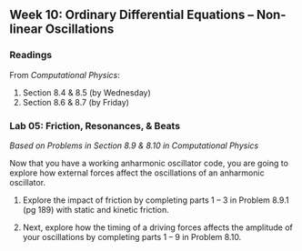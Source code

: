 ## Week 10: Ordinary Differential Equations &ndash; Non-linear Oscillations

### Readings
From _Computational Physics_:
 1. Section 8.4 &amp; 8.5 (by Wednesday)
 2. Section 8.6 &amp; 8.7 (by Friday)

### Lab 05: Friction, Resonances, &amp; Beats
_Based on Problems in Section 8.9 &amp; 8.10 in Computational Physics_

Now that you have a working anharmonic oscillator code, you are going to 
explore how external forces affect the oscillations of an anharmonic 
oscillator. 

 1. Explore the impact of friction by completing parts 1 &ndash; 3 in 
    Problem 8.9.1 (pg 189) with static and kinetic friction. 
 
 2. Next, explore how the timing of a driving forces affects the amplitude
    of your oscillations by completing parts 1 &ndash; 9 in Problem 8.10.
    
 


    
    
